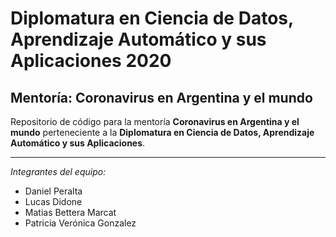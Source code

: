 # Diplomatura en Ciencia de Datos, Aprendizaje Automático y sus Aplicaciones 2020

## Mentoría: Coronavirus en Argentina y el mundo


Repositorio de código para la mentoría **Coronavirus en Argentina y el mundo** perteneciente a la **Diplomatura en Ciencia de Datos, Aprendizaje Automático y sus Aplicaciones**.

------------
*Integrantes del equipo:*

- Daniel Peralta
- Lucas Didone
- Matias Bettera Marcat
- Patricia Verónica Gonzalez

